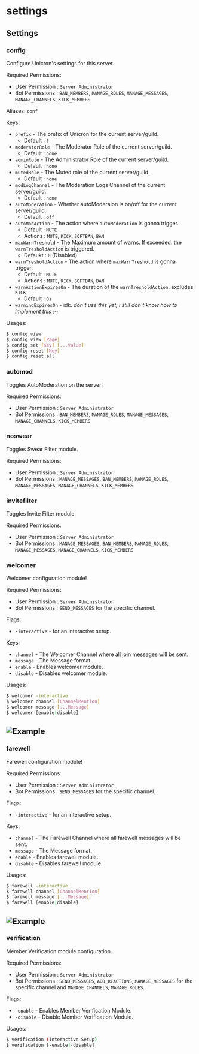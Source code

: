 # settings

## Settings

### config

Configure Unicron's settings for this server.

Required Permissions:

* User Permission : `Server Administrator`
* Bot Permissions : `BAN_MEMBERS`, `MANAGE_ROLES`, `MANAGE_MESSAGES`, `MANAGE_CHANNELS`, `KICK_MEMBERS`

Aliases: `conf`

Keys:

* `prefix` - The prefix of Unicron for the current server/guild.
  * Default : `?` 
* `moderatorRole` - The Moderator Role of the current server/guild.
  * Default : `none`
* `adminRole` - The Administrator Role of the current server/guild.
  * Default : `none`
* `mutedRole` - The Muted role of the current server/guild.
  * Default : `none`
* `modLogChannel` - The Moderation Logs Channel of the current server/guild.
  * Default : `none`
* `autoModeration` - Whether autoModeraion is on/off for the current server/guild.
  * Default : `off`
* `autoModAction` - The action where `autoModeration` is gonna trigger.
  * Default : `MUTE`
  * Actions : `MUTE`, `KICK`, `SOFTBAN`, `BAN`
* `maxWarnTreshold` - The Maximum amount of warns. If exceeded. the `warnTresholdAction` is triggered.
  * Defaukt : `0` \(Disabled\)
* `warnTresholdAction` - The action where `maxWarnTreshold` is gonna trigger.
  * Default : `MUTE`
  * Actions : `MUTE`, `KICK`, `SOFTBAN`, `BAN`
* `warnActionExpiresOn` - The duration of the `warnTresholdAction`. excludes `KICK`
  * Default : `0s`
* `warningExpiresOn` - idk. _don't use this yet, i still don't know how to implement this ;-;_

Usages:

```bash
$ config view
$ config view [Page]
$ config set [Key] [...Value]
$ config reset [Key]
$ config reset all
```

### automod

Toggles AutoModeration on the server!

Required Permissions:

* User Permission : `Server Administrator`
* Bot Permissions : `BAN_MEMBERS`, `MANAGE_ROLES`, `MANAGE_MESSAGES`, `MANAGE_CHANNELS`, `KICK_MEMBERS`

### noswear

Toggles Swear Filter module.

Required Permissions:

* User Permission : `Server Administrator`
* Bot Permissions : `MANAGE_MESSAGES`, `BAN_MEMBERS`, `MANAGE_ROLES`, `MANAGE_MESSAGES`, `MANAGE_CHANNELS`, `KICK_MEMBERS`

### invitefilter

Toggles Invite Filter module.

Required Permissions:

* User Permission : `Server Administrator`
* Bot Permissions : `MANAGE_MESSAGES`, `BAN_MEMBERS`, `MANAGE_ROLES`, `MANAGE_MESSAGES`, `MANAGE_CHANNELS`, `KICK_MEMBERS`

### welcomer

Welcomer configuration module!

Required Permissions:

* User Permission : `Server Administrator`
* Bot Permissions : `SEND_MESSAGES` for the specific channel.

Flags:

* `-interactive` - for an interactive setup.

Keys:

* `channel` - The Welcomer Channel where all join messages will be sent.
* `message` - The Message format.
* `enable` - Enables welcomer module.
* `disable` - Disables welcomer module. 

Usages:

```bash
$ welcomer -interactive
$ welcomer channel [ChannelMention]
$ welcomer message [...Message]
$ welcomer [enable|disable]
```

## ![Example](../.gitbook/assets/welcomerInteractive.png)

### farewell

Farewell configuration module!

Required Permissions:

* User Permission : `Server Administrator`
* Bot Permissions : `SEND_MESSAGES` for the specific channel.

Flags:

* `-interactive` - for an interactive setup.

Keys:

* `channel` - The Farewell Channel where all farewell messages will be sent.
* `message` - The Message format.
* `enable` - Enables farewell module.
* `disable` - Disables farewell module. 

Usages:

```bash
$ farewell -interactive
$ farewell channel [ChannelMention]
$ farewell message [...Message]
$ farewell [enable|disable]
```

## ![Example](../.gitbook/assets/farewellInteractive.png)

### verification

Member Verification module configuration.

Required Permissions:

* User Permission : `Server Administrator`
* Bot Permissions : `SEND_MESSAGES`, `ADD_REACTIONS`, `MANAGE_MESSAGES` for the specific channel and `MANAGE_CHANNELS`, `MANAGE_ROLES`.

Flags:

* `-enable` - Enables Member Verification Module.
* `-disable` - Disable Member Verification Module.

Usages:

```bash
$ verification (Interactive Setup)
$ verification [-enable|-disable]
```

